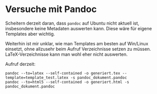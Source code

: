 # Versuche mit Pandoc

Scheitern derzeit daran, dass `pandoc` auf Ubuntu nicht aktuell ist, insbesondere keine Metadaten auswerten kann.
Diese wäre für eigene Templates aber wichtig.

Weiterhin ist mir unklar, wie man Templates am besten auf Win/Linux einsetzt, ohne allzusehr beim Aufruf Verzeichnisse setzen zu müssen.
LaTeX-Verzeichnisse kann man wohl eher nicht auswerten.

Aufruf derzeit:

	pandoc --to=latex --self-contained -o generiert.tex --template=template_test.latex -s pandoc_dokument.pandoc
	pandoc --to=html5 --self-contained -o generiert.html -s pandoc_dokument.pandoc

